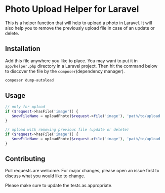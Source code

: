# Photo Upload Helper for Laravel

This is a helper function that will help to upload a photo in Laravel. It will also help you to remove the previously upload file in case of an update or delete.

## Installation

Add this file anywhere you like to place. You may want to put it in `app/helper.php` directory in a Laravel project. Then hit the command below to discover the file by the ``composer``(dependency manager).

```bash
composer dump-autoload
```

## Usage

```php
// only for upload
if ($request->hasFile('image')) {
   $newFileName = uploadPhoto($request->file('image'), 'path/to/upload');
}

// upload with removing previous file (update or delete)
if ($request->hasFile('image')) {
   $newFileName = uploadPhoto($request->file('image'), 'path/to/upload', 'existing/path');
}
```

## Contributing
Pull requests are welcome. For major changes, please open an issue first to discuss what you would like to change.

Please make sure to update the tests as appropriate.
